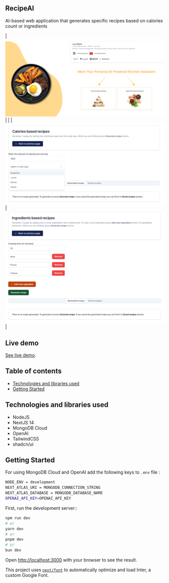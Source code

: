 ## RecipeAI

AI-based web application that generates specific recipes based on calories count or ingredients

| ![homePage](/public/app/homePage.png) | |
| ![caloriesPage](/public/app/caloriesPage.png)  | ![ingredientsPage](/public/app/ingredientsPage.png)  |


## Live demo

[See live demo](https://recipe-ai-dusky.vercel.app/).

## Table of contents

- [Technologies and libraries used](#technologies-and-libraries-used)
- [Getting Started](#getting-started)

## Technologies and libraries used

- NodeJS
- NextJS 14
- MongoDB Cloud
- OpenAI
- TailwindCSS
- shadcn/ui

## Getting Started

For using MongoDB Cloud and OpenAI add the following keys to `.env` file :

```bash
NODE_ENV = development
NEXT_ATLAS_URI = MONGODB_CONNECTION_STRING
NEXT_ATLAS_DATABASE = MONGODB_DATABASE_NAME
OPENAI_API_KEY=OPENAI_API_KEY
```

First, run the development server::

```bash
npm run dev
# or
yarn dev
# or
pnpm dev
# or
bun dev
```

Open [http://localhost:3000](http://localhost:3000) with your browser to see the result.

This project uses [`next/font`](https://nextjs.org/docs/basic-features/font-optimization) to automatically optimize and load Inter, a custom Google Font.
